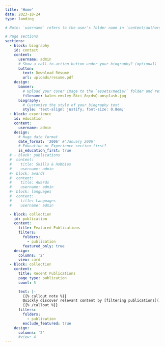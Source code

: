 ```yaml
---
title: 'Home'
date: 2023-10-24
type: landing

# Note: `username` refers to the user's folder name in `content/authors/`

# Page sections
sections:
  - block: biography
    id: contact
    content:
      username: admin
      # Show a call-to-action button under your biography? (optional)
      button:
        text: Download Résumé
        url: uploads/resume.pdf
    design:
      banner:
        # Upload your cover image to the `assets/media/` folder and reference it here
        filename: kalen-emsley-Bkci_8qcdvQ-unsplash.jpg
      biography:
        # Customize the style of your biography text
        style: 'text-align: justify; font-size: 0.8em;'
  - block: experience
    id: education
    content:
      username: admin
    design:
      # Hugo date format
      date_format: '2006' #'January 2006'
      # Education or Experience section first?
      is_education_first: true
  # - block: publications
  #  content:
  #    title: Skills & Hobbies
  #    username: admin
  #- block: awards
  #  content:
  #    title: Awards
  #    username: admin
  #- block: languages
  #  content:
  #    title: Languages
  #    username: admin

  - block: collection
    id: publication
    content:
      title: Featured Publications
      filters:
        folders:
          - publication
        featured_only: true
    design:
      columns: '2'
      view: card
  - block: collection
    content:
      title: Recent Publications
      page_type: publication
      count: 5

      text: |-
        {{% callout note %}}
        Quickly discover relevant content by [filtering publications](./publication/).
        {{% /callout %}}
      filters:
        folders:
          - publication
        exclude_featured: true
    design:
      columns: '2'
      #view: 4
---
```

